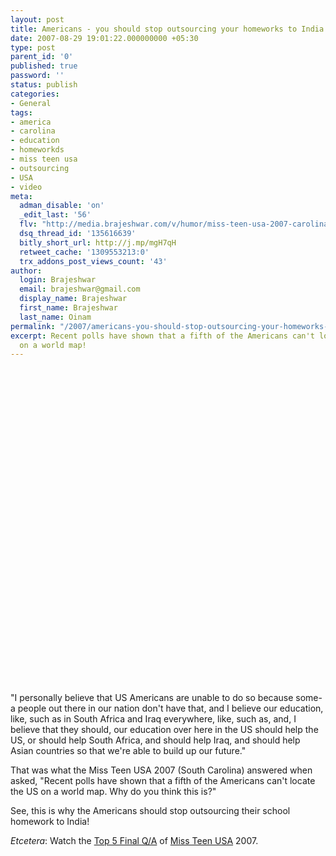 ```yaml
---
layout: post
title: Americans - you should stop outsourcing your homeworks to India
date: 2007-08-29 19:01:22.000000000 +05:30
type: post
parent_id: '0'
published: true
password: ''
status: publish
categories:
- General
tags:
- america
- carolina
- education
- homeworkds
- miss teen usa
- outsourcing
- USA
- video
meta:
  adman_disable: 'on'
  _edit_last: '56'
  flv: "http://media.brajeshwar.com/v/humor/miss-teen-usa-2007-carolina.flv\r\nhttp://media.brajeshwar.com/v/humor/miss-teen-usa-2007-carolina.jpg"
  dsq_thread_id: '135616639'
  bitly_short_url: http://j.mp/mgH7qH
  retweet_cache: '1309553213:0'
  trx_addons_post_views_count: '43'
author:
  login: Brajeshwar
  email: brajeshwar@gmail.com
  display_name: Brajeshwar
  first_name: Brajeshwar
  last_name: Oinam
permalink: "/2007/americans-you-should-stop-outsourcing-your-homeworks-to-india/"
excerpt: Recent polls have shown that a fifth of the Americans can't locate the US
  on a world map!
---
```

<p><object width="640" height="505"><param name="movie" value="http://www.youtube.com/v/lj3iNxZ8Dww&amp;hl=en_US&amp;fs=1?rel=0" /><param name="allowFullScreen" value="true" /><param name="allowscriptaccess" value="always" /><embed src="http://www.youtube.com/v/lj3iNxZ8Dww&amp;hl=en_US&amp;fs=1?rel=0" type="application/x-shockwave-flash" allowscriptaccess="always" allowfullscreen="true" width="640" height="505"></embed></object></p>
<p><!--more--></p>
<p>"I personally believe that US Americans are unable to do so because some-a people out there in our nation don't have that, and I believe our education, like, such as in South Africa and Iraq everywhere, like, such as, and, I believe that they should, our education over here in the US should help the US, or should help South Africa, and should help Iraq, and should help Asian countries so that we're able to build up our future."</p>
<p>That was what the Miss Teen USA 2007 (South Carolina) answered when asked, "Recent polls have shown that a fifth of the Americans can't locate the US on a world map. Why do you think this is?"</p>
<p>See, this is why the Americans should stop outsourcing their school homework to India!</p>
<p><em>Etcetera</em>: Watch the <a href="http://www.youtube.com/watch?v=yMU192Kp02o">Top 5 Final Q/A</a> of <a href="http://www.missteenusa.com/">Miss Teen USA</a> 2007.</p>
